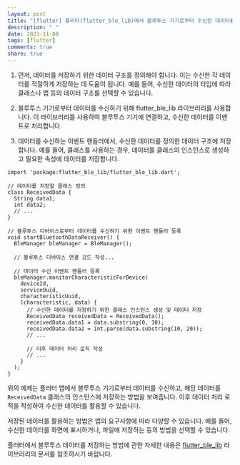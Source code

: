 ```yaml
---
layout: post
title: "[flutter] 플러터(flutter_ble_lib)에서 블루투스 기기로부터 수신한 데이터를 저장하는 방법은 어떻게 되나요?"
description: " "
date: 2023-11-08
tags: [flutter]
comments: true
share: true
---
```


1. 먼저, 데이터를 저장하기 위한 데이터 구조를 정의해야 합니다. 이는 수신한 각 데이터를 적절하게 저장하는 데 도움이 됩니다. 예를 들어, 수신한 데이터의 타입에 따라 클래스나 맵 등의 데이터 구조를 선택할 수 있습니다.

2. 블루투스 기기로부터 데이터를 수신하기 위해 flutter_ble_lib 라이브러리를 사용합니다. 이 라이브러리를 사용하여 블루투스 기기에 연결하고, 수신한 데이터를 이벤트로 처리합니다.

3. 데이터를 수신하는 이벤트 핸들러에서, 수신한 데이터를 정의한 데이터 구조에 저장합니다. 예를 들어, 클래스를 사용하는 경우, 데이터를 클래스의 인스턴스로 생성하고 필요한 속성에 데이터를 저장합니다.

```
import 'package:flutter_ble_lib/flutter_ble_lib.dart';

// 데이터를 저장할 클래스 정의
class ReceivedData {
  String data1;
  int data2;
  // ...
}

// 블루투스 디바이스로부터 데이터를 수신하기 위한 이벤트 핸들러 등록
void startBluetoothDataReceiver() {
  BleManager bleManager = BleManager();
  
  // 블루투스 디바이스 연결 코드 작성...
  
  // 데이터 수신 이벤트 핸들러 등록
  bleManager.monitorCharacteristicForDevice(
    deviceId,
    serviceUuid,
    characteristicUuid,
    (characteristic, data) {
      // 수신한 데이터를 저장하기 위한 클래스 인스턴스 생성 및 데이터 저장
      ReceivedData receivedData = ReceivedData();
      receivedData.data1 = data.substring(0, 10);
      receivedData.data2 = int.parse(data.substring(10, 20));
      // ...
      
      // 이후 데이터 처리 로직 작성
      // ...
    }
  );
}
```

위의 예제는 플러터 앱에서 블루투스 기기로부터 데이터를 수신하고, 해당 데이터를 `ReceivedData` 클래스의 인스턴스에 저장하는 방법을 보여줍니다. 이후 데이터 처리 로직을 작성하여 수신한 데이터를 활용할 수 있습니다.

저장된 데이터를 활용하는 방법은 앱의 요구사항에 따라 다양할 수 있습니다. 예를 들어, 수신한 데이터를 화면에 표시하거나, 파일에 저장하는 등의 방법을 선택할 수 있습니다.

플러터에서 블루투스 데이터를 저장하는 방법에 관한 자세한 내용은 [flutter_ble_lib](https://pub.dev/packages/flutter_ble_lib) 라이브러리의 문서를 참조하시기 바랍니다.